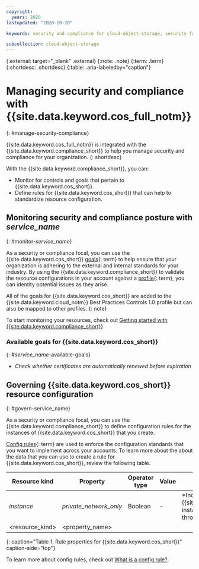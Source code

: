 ```yaml
---
copyright:
  years: 2020
lastupdated: "2020-10-20"

keywords: security and compliance for cloud-object-storage, security for cloud-object-storage, compliance for cloud-object-storage

subcollection: cloud-object-storage
---
```


{:external: target="_blank" .external}
{:note: .note}
{:term: .term}
{:shortdesc: .shortdesc}
{:table: .aria-labeledby="caption"}


# Managing security and compliance with {{site.data.keyword.cos_full_notm}}
{: #manage-security-compliance}


{{site.data.keyword.cos_full_notm}} is integrated with the {{site.data.keyword.compliance_short}} to help you manage security and compliance for your organization.
{: shortdesc}


With the {{site.data.keyword.compliance_short}}, you can:

* Monitor for controls and goals that pertain to {{site.data.keyword.cos_short}}.
* Define rules for {{site.data.keyword.cos_short}} that can help to standardize resource configuration.


## Monitoring security and compliance posture with *service_name*
{: #monitor-*service_name*}

As a security or compliance focal, you can use the {{site.data.keyword.cos_short}} [goals](x2117978){: term} to help ensure that your organization is adhering to the external and internal standards for your industry. By using the {{site.data.keyword.compliance_short}} to validate the resource configurations in your account against a [profile](x2034950){: term}, you can identity potential issues as they arise.

All of the goals for {{site.data.keyword.cos_short}} are added to the {{site.data.keyword.cloud_notm}} Best Practices Controls 1.0 profile but can also be mapped to other profiles.
{: note}

To start monitoring your resources, check out [Getting started with {{site.data.keyword.compliance_short}}](/docs/security-compliance?topic-security-compliance-getting-started)

### Available goals for {{site.data.keyword.cos_short}}
{: #*service_name*-available-goals}

* *Check whether certificates are automatically renewed before expiration*


## Governing {{site.data.keyword.cos_short}} resource configuration
{: #govern-service_name}

As a security or compliance focal, you can use the {{site.data.keyword.compliance_short}} to define configuration rules for the instances of {{site.data.keyword.cos_short}} that you create.

[Config rules](x3084914){: term} are used to enforce the configuration standards that you want to implement across your accounts. To learn more about the about the data that you can use to create a rule for {{site.data.keyword.cos_short}}, review the following table.

| Resource kind | Property | Operator type | Value | Description |
|---------------|----------|---------------|-------|-------------|
| *instance* | *private_network_only* | Boolean | - | *Indicates whether access to a {{site.data.keyword.cos_short}} instance is allowed only through a private network. |
| <resource_kind> | <property_name> | <operator> | <value> | <description> |
{: caption="Table 1. Rule properties for {{site.data.keyword.cos_short}}" caption-side="top"}

To learn more about config rules, check out [What is a config rule?](/docs/security-compliance?topic=security-compliance-what-is-rule).